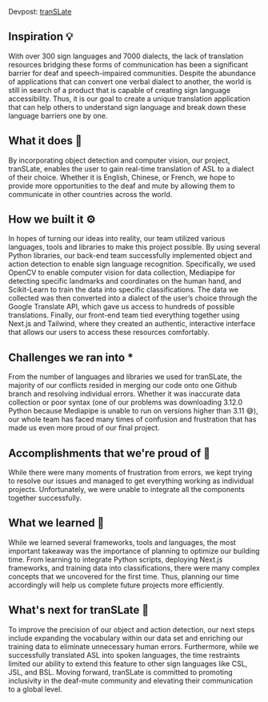 Devpost: [tranSLate](https://devpost.com/software/translate-dyu8jl?ref_content=user-portfolio&ref_feature=in_progress)

## Inspiration 💡 
With over 300 sign languages and 7000 dialects, the lack of translation resources bridging these forms of communication has been a significant barrier for deaf and speech-impaired communities. Despite the abundance of applications that can convert one verbal dialect to another, the world is still in search of a product that is capable of creating sign language accessibility. Thus, it is our goal to create a unique translation application that can help others to understand sign language and break down these language barriers one by one.

## What it does 💭 
By incorporating object detection and computer vision, our project, tranSLate, enables the user to gain real-time translation of ASL to a dialect of their choice. Whether it is English, Chinese, or French, we hope to provide more opportunities to the deaf and mute by allowing them to communicate in other countries across the world.

## How we built it ⚙️ 
In hopes of turning our ideas into reality, our team utilized various languages, tools and libraries to make this project possible. By using several Python libraries, our back-end team successfully implemented object and action detection to enable sign language recognition. Specifically, we used OpenCV to enable computer vision for data collection, Mediapipe for detecting specific landmarks and coordinates on the human hand, and Scikit-Learn to train the data into specific classifications. The data we collected was then converted into a dialect of the user’s choice through the Google Translate API, which gave us access to hundreds of possible translations. Finally, our front-end team tied everything together using Next.js and Tailwind, where they created an authentic, interactive interface that allows our users to access these resources comfortably.

## Challenges we ran into * 
From the number of languages and libraries we used for tranSLate, the majority of our conflicts resided in merging our code onto one Github branch and resolving individual errors. Whether it was inaccurate data collection or poor syntax (one of our problems was downloading 3.12.0 Python because Mediapipe is unable to run on versions higher than 3.11 😅), our whole team has faced many times of confusion and frustration that has made us even more proud of our final project.

## Accomplishments that we're proud of 💪
While there were many moments of frustration from errors, we kept trying to resolve our issues and managed to get everything working as individual projects. Unfortunately, we were unable to integrate all the components together successfully.

## What we learned 🧠 
While we learned several frameworks, tools and languages, the most important takeaway was the importance of planning to optimize our building time. From learning to integrate Python scripts, deploying Next.js frameworks, and training data into classifications, there were many complex concepts that we uncovered for the first time. Thus, planning our time accordingly will help us complete future projects more efficiently.

## What's next for tranSLate 🚀 
To improve the precision of our object and action detection, our next steps include expanding the vocabulary within our data set and enriching our training data to eliminate unnecessary human errors. Furthermore, while we successfully translated ASL into spoken languages, the time restraints limited our ability to extend this feature to other sign languages like CSL, JSL, and BSL. Moving forward, tranSLate is committed to promoting inclusivity in the deaf-mute community and elevating their communication to a global level.
